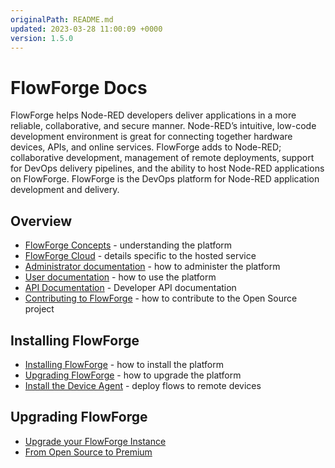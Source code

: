 ```yaml
---
originalPath: README.md
updated: 2023-03-28 11:00:09 +0000
version: 1.5.0
---
```

# FlowForge Docs

FlowForge helps Node-RED developers deliver applications in a more reliable,
collaborative, and secure manner. Node-RED’s intuitive, low-code development
environment is great for connecting together hardware devices, APIs, and online
services. FlowForge adds to Node-RED; collaborative development, management of
remote deployments, support for DevOps delivery pipelines, and the ability to
host Node-RED applications on FlowForge. FlowForge is the DevOps platform for
Node-RED application development and delivery.

## Overview

 - [FlowForge Concepts](./user/concepts.md) - understanding the platform
 - [FlowForge Cloud](./cloud/) - details specific to the hosted service
 - [Administrator documentation](./admin/) - how to administer the platform
 - [User documentation](./user/) - how to use the platform
 - [API Documentation](./api/) - Developer API documentation
 - [Contributing to FlowForge](./contribute/) - how to contribute to the Open Source project

## Installing FlowForge

- [Installing FlowForge](./install/) - how to install the platform
- [Upgrading FlowForge](./upgrade/) - how to upgrade the platform
- [Install the Device Agent](./user/devices.md) - deploy flows to remote devices

## Upgrading FlowForge

- [Upgrade your FlowForge Instance](./upgrade/README.md)
- [From Open Source to Premium](./upgrade/open-source-to-premium.md)
